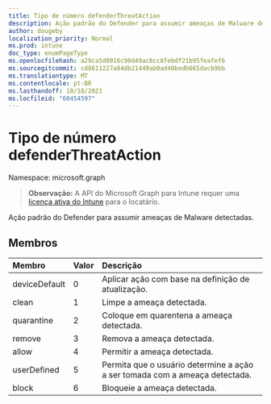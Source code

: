 ```yaml
---
title: Tipo de número defenderThreatAction
description: Ação padrão do Defender para assumir ameaças de Malware detectadas.
author: dougeby
localization_priority: Normal
ms.prod: intune
doc_type: enumPageType
ms.openlocfilehash: a29ca5d0016c90d49ac6cc8febdf21b95feafef6
ms.sourcegitcommit: cd8611227a84db21449ab0ad40bedb665dacb9bb
ms.translationtype: MT
ms.contentlocale: pt-BR
ms.lasthandoff: 10/18/2021
ms.locfileid: "60454597"
---
```

# <a name="defenderthreataction-enum-type"></a>Tipo de número defenderThreatAction

Namespace: microsoft.graph

> **Observação:** A API do Microsoft Graph para Intune requer uma [licença ativa do Intune](https://go.microsoft.com/fwlink/?linkid=839381) para o locatário.

Ação padrão do Defender para assumir ameaças de Malware detectadas.

## <a name="members"></a>Membros
|Membro|Valor|Descrição|
|:---|:---|:---|
|deviceDefault|0|Aplicar ação com base na definição de atualização.|
|clean|1|Limpe a ameaça detectada.|
|quarantine|2|Coloque em quarentena a ameaça detectada.|
|remove|3|Remova a ameaça detectada.|
|allow|4 |Permitir a ameaça detectada.|
|userDefined|5|Permita que o usuário determine a ação a ser tomada com a ameaça detectada.|
|block|6 |Bloqueie a ameaça detectada.|



